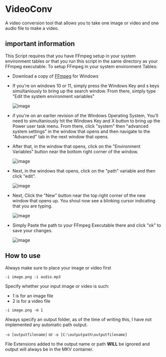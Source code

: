 # VideoConv
A video conversion tool that allows you to take one image or video and one audio file to make a video.
## important information
This Script requires that you have FFmpeg setup in your system environment tables or that you run this script in the same directory as your FFmpeg executable.
To setup FFmpeg in your system environment Tables:
* Download a copy of [FFmpeg](https://www.ffmpeg.org/download.html#build-windows) for Windows
* If you're on windows 10 or 11, simply press the Windows Key and s keys simultaniously to bring up the search window. From there, simply type "Edit the system environment variables" 
    
    ![image](https://user-images.githubusercontent.com/42657178/157209063-115067e7-4fa7-4647-a59f-a6a778855a9d.png)
   
* if you're on an earlier revision of the Windows Operating System, You'll need to simultaniously hit the Windows Key and X button to bring up the Power user task menu. From there, click "system" then "advanced system settings" in the window that opens and then navigate to the "Advanced" tab in the next window that opens.
* After that, in the window that opens, click on the "Environment Variables" button near the bottom right corner of the window.
    
    ![image](https://user-images.githubusercontent.com/42657178/157209462-47992666-552d-4c27-9090-abffb82c1340.png)

* Next, in the windows that opens, click on the "path" variable and then click "edit".

    ![image](https://user-images.githubusercontent.com/42657178/157210011-6f7faa90-15ad-4641-836e-cf8313a5ca78.png)

* Next, Click the "New" button near the top right corner of the new window that opens up. You shoul now see a blinking cursor indicating that you are typing.

    ![image](https://user-images.githubusercontent.com/42657178/157211692-7b15a1a9-2ab7-429e-b260-312cb88c8e4e.png)

* Simply Paste the path to your FFmpeg Executable there and click "ok" to save your changes.

    ![image](https://user-images.githubusercontent.com/42657178/157210209-35d66d71-4650-4e56-b2c6-4fe2d8f0b16c.png)

## How to use

Always make sure to place your image or video first

``-i image.png -i audio.mp3``

Specify whether your input image or video is such:

* 1 is for an image file
* 2 is for a video file

``-i image.png -m 1``

Always specify an output folder, as of the time of writing this, I have not implemented any automatic path output.

``-o [outputfilename]`` or ``-o [C:\outputpath\outputfilename]``

File Extensions added to the output name or path **WILL** be ignored and output will always be in the MKV container.
